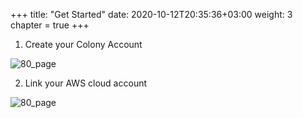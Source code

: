+++
title: "Get Started"
date: 2020-10-12T20:35:36+03:00
weight: 3
chapter = true
+++

1. Create your Colony Account

![80_page](/images/intro/colony_logo.png)

2. Link your AWS cloud account

![80_page](/images/intro/aws_logo.png)


